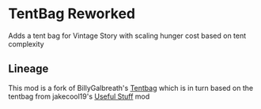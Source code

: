 # TentBag Reworked

Adds a tent bag for Vintage Story with scaling hunger cost based on tent complexity


## Lineage
This mod is a fork of BillyGalbreath's [Tentbag](https://mods.vintagestory.at/tentbag) which is in turn based on the tentbag from jakecool19's [Useful Stuff](https://mods.vintagestory.at/show/mod/25) mod
